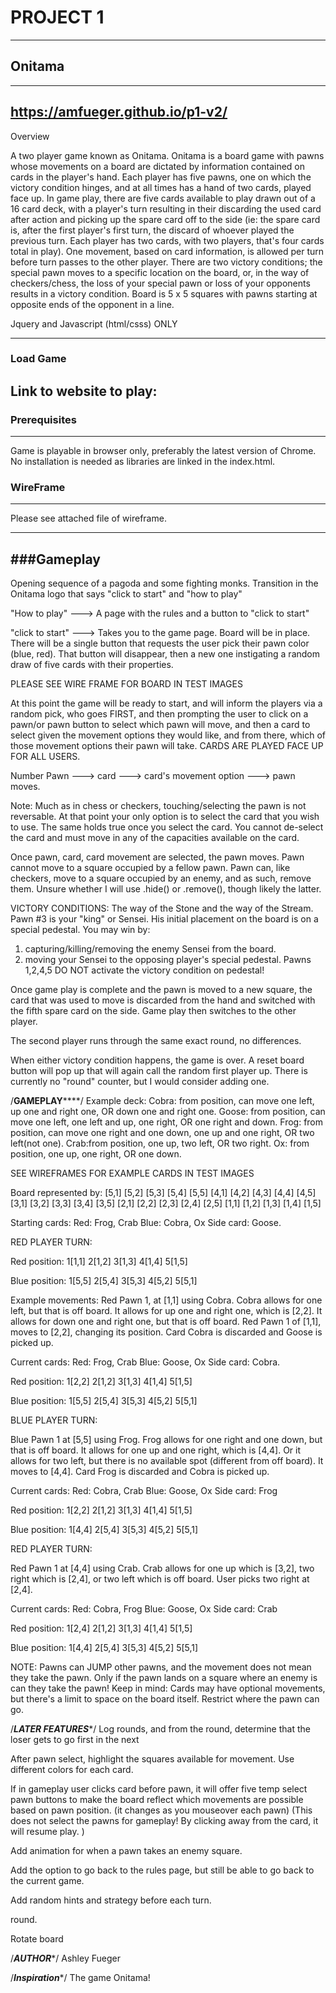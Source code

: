 
# PROJECT 1
---
## Onitama
---
https://amfueger.github.io/p1-v2/
---
Overview

A two player game known as Onitama. Onitama is a board game with pawns whose movements on a board are dictated by information contained on cards in the player's hand. Each player has five pawns, one on which the victory condition hinges, and at all times has a hand of two cards, played face up. In game play, there are five cards available to play drawn out of a 16 card deck, with a player's turn resulting in their discarding the used card after action and picking up the spare card off to the side (ie: the spare card is, after the first player's first turn, the discard of whoever played the previous turn. Each player has two cards, with two players, that's four cards total in play). One movement, based on card information, is allowed per turn before turn passes to the other player. There are two victory conditions; the special pawn moves to a specific location on the board, or, in the way of checkers/chess, the loss of your special pawn or loss of your opponents results in a victory condition. Board is 5 x 5 squares with pawns starting at opposite ends of the opponent in a line. 

Jquery and Javascript (html/csss) ONLY

---
### Load Game
Link to website to play: 
---
### Prerequisites
---
Game is playable in browser only, preferably the latest version of Chrome. 
No installation is needed as libraries are linked in the index.html. 

### WireFrame
---

Please see attached file of wireframe. 

---
###Gameplay
---

Opening sequence of a pagoda and some fighting monks. Transition in the Onitama logo that says "click to start" and "how to play"

"How to play" ---> 
A page with the rules and a button to "click to start"

"click to start" --->
Takes you to the game page. Board will be in place. There will be a single button that requests the user pick their pawn color (blue, red). That button will disappear, then a new one instigating a random draw of five cards with their properties. 

PLEASE SEE WIRE FRAME FOR BOARD IN TEST IMAGES

At this point the game will be ready to start, and will inform the players via a random pick, who goes FIRST, and then prompting the user to click on a pawn/or pawn button to select which pawn will move, and then a card to select given the movement options they would like, and from there, which of those movement options their pawn will take. CARDS ARE PLAYED FACE UP FOR ALL USERS. 

Number Pawn ---> card ---> card's movement option ---> pawn moves. 

Note: Much as in chess or checkers, touching/selecting the pawn is not reversable. At that point your only option is to select the card that you wish to use. The same holds true once you select the card. You cannot de-select the card and must move in any of the capacities available on the card. 

Once pawn, card, card movement are selected, the pawn moves. Pawn cannot move to a square occupied by a fellow pawn. Pawn can, like checkers, move to a square occupied by an enemy, and as such, remove them. Unsure whether I will use .hide() or .remove(), though likely the latter.

VICTORY CONDITIONS:
The way of the Stone and the way of the Stream. 
Pawn #3 is your "king" or Sensei. His initial placement on the board is on a special pedestal. You may win by:
1. capturing/killing/removing the enemy Sensei from the board. 
2. moving your Sensei to the opposing player's special pedestal. Pawns 1,2,4,5 DO NOT activate the victory condition on pedestal!

Once game play is complete and the pawn is moved to a new square, the card that was used to move is discarded from the hand and switched with the fifth spare card on the side. Game play then switches to the other player. 

The second player runs through the same exact round, no differences.

When either victory condition happens, the game is over. A reset board button will pop up that will again call the random first player up. There is currently no "round" counter, but I would consider adding one. 

/************************GAMEPLAY****************************/
Example deck:
Cobra: from position, can move one left, up one and right one, OR down one and right one. 
Goose: from position, can move one left, one left and up, one right, OR one right and down. 
Frog: from position, can move one right and one down, one up and one right, OR two left(not one). 
Crab:from position, one up, two left, OR two right. 
Ox: from position, one up, one right, OR one down.

SEE WIREFRAMES FOR EXAMPLE CARDS IN TEST IMAGES

Board represented by:
[5,1] [5,2] [5,3] [5,4] [5,5] 
[4,1] [4,2] [4,3] [4,4] [4,5] 
[3,1] [3,2] [3,3] [3,4] [3,5] 
[2,1] [2,2] [2,3] [2,4] [2,5] 
[1,1] [1,2] [1,3] [1,4] [1,5] 

Starting cards:
Red: Frog, Crab
Blue: Cobra, Ox
Side card: Goose.

RED PLAYER TURN:

Red position:
1[1,1] 2[1,2] 3[1,3] 4[1,4] 5[1,5] 

Blue position:
1[5,5] 2[5,4] 3[5,3] 4[5,2] 5[5,1]

Example movements:
Red Pawn 1, at [1,1] using Cobra. Cobra allows for one left, but that is off board. It allows for up one and right one, which is [2,2]. It allows for down one and right one, but that is off board. Red Pawn 1 of [1,1], moves to [2,2], changing its position. Card Cobra is discarded and Goose is picked up. 

Current cards:
Red: Frog, Crab
Blue: Goose, Ox
Side card: Cobra.

Red position:
1[2,2] 2[1,2] 3[1,3] 4[1,4] 5[1,5] 

Blue position:
1[5,5] 2[5,4] 3[5,3] 4[5,2] 5[5,1]

BLUE PLAYER TURN:

Blue Pawn 1 at [5,5] using Frog. Frog allows for one right and one down, but that is off board. It allows for one up and one right, which is [4,4]. Or it allows for two left, but there is no available spot (different from off board). It moves to [4,4]. Card Frog is discarded and Cobra is picked up. 

Current cards:
Red: Cobra, Crab
Blue: Goose, Ox
Side card: Frog

Red position:
1[2,2] 2[1,2] 3[1,3] 4[1,4] 5[1,5] 

Blue position:
1[4,4] 2[5,4] 3[5,3] 4[5,2] 5[5,1]

RED PLAYER TURN:

Red Pawn 1 at [4,4] using Crab. Crab allows for one up which is [3,2], two right which is [2,4], or two left which is off board. User picks two right at [2,4].

Current cards:
Red: Cobra, Frog
Blue: Goose, Ox
Side card: Crab

Red position:
1[2,4] 2[1,2] 3[1,3] 4[1,4] 5[1,5] 

Blue position:
1[4,4] 2[5,4] 3[5,3] 4[5,2] 5[5,1]

NOTE: Pawns can JUMP other pawns, and the movement does not mean they take the pawn. Only if the pawn lands on a square where an enemy is can they take the pawn!
Keep in mind: 
Cards may have optional movements, but there's a limit to space on the board itself. Restrict where the pawn can go. 

/*************************LATER FEATURES**************************/
Log rounds, and from the round, determine that the loser gets to go first in the next 

After pawn select, highlight the squares available for movement. Use different colors for each card. 

If in gameplay user clicks card before pawn, it will offer five temp select pawn buttons to make the board reflect which movements are possible based on pawn position. (it changes as you mouseover each pawn) (This does not select the pawns for gameplay! By clicking away from the card, it will resume play. )

Add animation for when a pawn takes an enemy square.

Add the option to go back to the rules page, but still be able to go back to the current game. 

Add random hints and strategy before each turn. 

round. 

Rotate board

/*************************AUTHOR**************************/
Ashley Fueger



/*************************Inspiration**************************/
The game Onitama!


